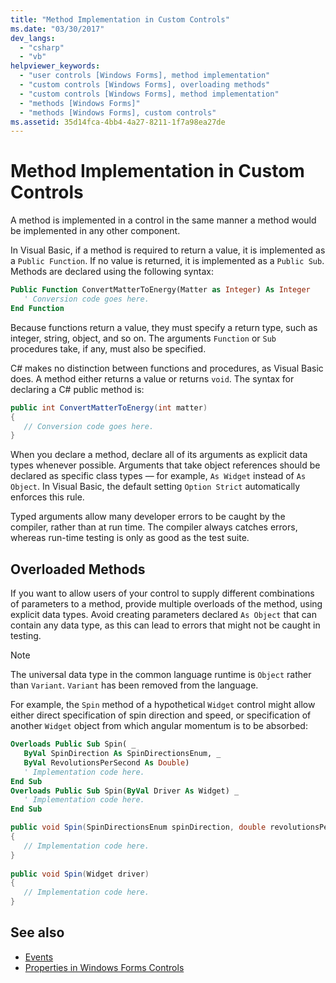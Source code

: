```yaml
---
title: "Method Implementation in Custom Controls"
ms.date: "03/30/2017"
dev_langs: 
  - "csharp"
  - "vb"
helpviewer_keywords: 
  - "user controls [Windows Forms], method implementation"
  - "custom controls [Windows Forms], overloading methods"
  - "custom controls [Windows Forms], method implementation"
  - "methods [Windows Forms]"
  - "methods [Windows Forms], custom controls"
ms.assetid: 35d14fca-4bb4-4a27-8211-1f7a98ea27de
---
```

# Method Implementation in Custom Controls

A method is implemented in a control in the same manner a method would be implemented in any other component.  
  
 In Visual Basic, if a method is required to return a value, it is implemented as a `Public Function`. If no value is returned, it is implemented as a `Public Sub`. Methods are declared using the following syntax:  
  
```vb  
Public Function ConvertMatterToEnergy(Matter as Integer) As Integer  
   ' Conversion code goes here.  
End Function  
```  
  
 Because functions return a value, they must specify a return type, such as integer, string, object, and so on. The arguments `Function` or `Sub` procedures take, if any, must also be specified.  
  
 C# makes no distinction between functions and procedures, as Visual Basic does. A method either returns a value or returns `void`. The syntax for declaring a C# public method is:  
  
```csharp  
public int ConvertMatterToEnergy(int matter)  
{  
   // Conversion code goes here.  
}  
```  
  
 When you declare a method, declare all of its arguments as explicit data types whenever possible. Arguments that take object references should be declared as specific class types — for example, `As Widget` instead of `As Object`. In Visual Basic, the default setting `Option Strict` automatically enforces this rule.  
  
 Typed arguments allow many developer errors to be caught by the compiler, rather than at run time. The compiler always catches errors, whereas run-time testing is only as good as the test suite.  
  
## Overloaded Methods  

 If you want to allow users of your control to supply different combinations of parameters to a method, provide multiple overloads of the method, using explicit data types. Avoid creating parameters declared `As Object` that can contain any data type, as this can lead to errors that might not be caught in testing.  
  
> [!NOTE]
> The universal data type in the common language runtime is `Object` rather than `Variant`. `Variant` has been removed from the language.  
  
 For example, the `Spin` method of a hypothetical `Widget` control might allow either direct specification of spin direction and speed, or specification of another `Widget` object from which angular momentum is to be absorbed:  
  
```vb  
Overloads Public Sub Spin( _  
   ByVal SpinDirection As SpinDirectionsEnum, _  
   ByVal RevolutionsPerSecond As Double)  
   ' Implementation code here.  
End Sub  
Overloads Public Sub Spin(ByVal Driver As Widget) _  
   ' Implementation code here.  
End Sub  
```  
  
```csharp  
public void Spin(SpinDirectionsEnum spinDirection, double revolutionsPerSecond)  
{  
   // Implementation code here.  
}  
  
public void Spin(Widget driver)  
{  
   // Implementation code here.  
}  
```  
  
## See also

- [Events](/dotnet/standard/events/index)
- [Properties in Windows Forms Controls](properties-in-windows-forms-controls.md)
